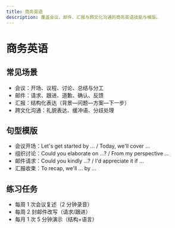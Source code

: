 ```yaml
---
title: 商务英语
description: 覆盖会议、邮件、汇报与跨文化沟通的商务英语技能与模版。
---
```


# 商务英语

## 常见场景

- 会议：开场、议程、讨论、总结与分工
- 邮件：请求、跟进、道歉、确认、反馈
- 汇报：结构化表达（背景—问题—方案—下一步）
- 跨文化沟通：礼貌表达、缓冲语、分歧处理

## 句型模版

- 会议开场：Let's get started by ... / Today, we'll cover ...
- 组织讨论：Could you elaborate on ...? / From my perspective ...
- 邮件请求：Could you kindly ...? / I'd appreciate it if ...
- 汇报收束：To recap, we'll ... by ...

## 练习任务

- 每周 1 次会议复述（2 分钟录音）
- 每周 2 封邮件改写（请求/跟进）
- 每月 1 次 5 分钟演示（结构+语言）


